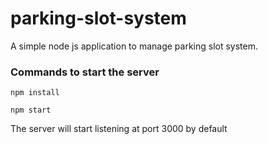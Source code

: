 # parking-slot-system

A simple node js application to manage parking slot system.

### Commands to start the server

`npm install`

`npm start`

The server will start listening at port 3000 by default
